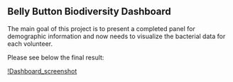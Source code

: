 ## Belly Button Biodiversity Dashboard

The main goal of this project is to present a completed panel for demographic information and now needs to visualize the bacterial data for each volunteer.

Please see below the final result:

[!Dashboard_screenshot](Dashboard_screenshot.png)
